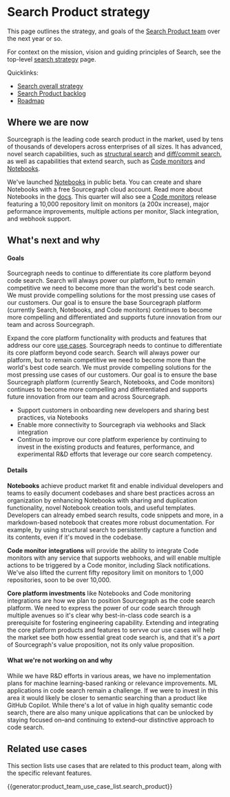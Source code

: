 # Search Product strategy

This page outlines the strategy, and goals of the [Search Product team](../../../../departments/product-engineering/engineering/code-graph/search/product.md) over the next year or so.

For context on the mission, vision and guiding principles of Search, see the top-level [search strategy](index.md) page.

Quicklinks:

- [Search overall strategy](../index.md)
- [Search Product backlog](https://github.com/sourcegraph/sourcegraph/issues?q=is%3Aopen+is%3Aissue+label%3Ateam%2Fsearch-product/)
- [Roadmap](https://github.com/orgs/sourcegraph/projects/214/views/34?filterQuery=owning-org%3A%22Code+Graph%22+type%3ARoadmap+owning-team%3A%22Search+product%22)

## Where we are now

Sourcegraph is the leading code search product in the market, used by tens of thousands of developers across enterprises of all sizes. It has advanced, novel search capabilities, such as [structural search](https://learn.sourcegraph.com/how-to-use-structural-search-in-sourcegraph) and [diff/commit search](https://sourcegraph.com/notebooks/Tm90ZWJvb2s6MTI=), as well as capabilities that extend search, such as [Code monitors](https://docs.sourcegraph.com/code_monitoring) and [Notebooks](https://sourcegraph.com/notebooks?tab=explore).

<!-- TODO: fix up docs link to go to Notebooks when docs PR is merged -->

We've launched [Notebooks](https://sourcegraph.com/notebooks?tab=explore) in public beta. You can create and share Notebooks with a free Sourcegraph cloud account. Read more about Notebooks in the [docs](https://docs.sourcegraph.com). This quarter will also see a [Code monitors](https://sourcegraph.com/code-monitoring?visible=4) release featuring a 10,000 repository limit on monitors (a 200x increase), major peformance improvements, multiple actions per monitor, Slack integration, and webhook support.

## What's next and why

#### Goals

Sourcegraph needs to continue to differentiate its core platform beyond code search. Search will always power our platform, but to remain competitive we need to become more than the world's best code search. We must provide compelling solutions for the most pressing use cases of our customers. Our goal is to ensure the base Sourcegraph platform (currently Search, Notebooks, and Code monitors) continues to become more compelling and differentiated and supports future innovation from our team and across Sourcegraph.

Expand the core platform functionality with products and features that address our core [use cases](../../../strategy/use-cases/index.md). Sourcegraph needs to continue to differentiate its core platform beyond code search. Search will always power our platform, but to remain competitive we need to become more than the world's best code search. We must provide compelling solutions for the most pressing use cases of our customers. Our goal is to ensure the base Sourcegraph platform (currently Search, Notebooks, and Code monitors) continues to become more compelling and differentiated and supports future innovation from our team and across Sourcegraph.

- Support customers in onboarding new developers and sharing best practices, via Notebooks
- Enable more connectivity to Sourcegraph via webhooks and Slack integration
- Continue to improve our core platform experience by continuing to invest in the existing products and features, performance, and experimental R&D efforts that leverage our core search competency.

#### Details

**Notebooks** achieve product market fit and enable individual developers and teams to easily document codebases and share best practices across an organization by enhancing Notebooks with sharing and duplication functionality, novel Notebook creation tools, and useful templates. Developers can already embed search results, code snippets and more, in a markdown-based notebook that creates more robust documentation. For example, by using structural search to persistently capture a function and its contents, even if it's moved in the codebase.

**Code monitor integrations** will provide the ability to integrate Code monitors with any service that supports webhooks, and will enable multiple actions to be triggered by a Code monitor, including Slack notifications. We've also lifted the current fifty repository limit on monitors to 1,000 repositories, soon to be over 10,000.

**Core platform investments** like Notebooks and Code monitoring integrations are how we plan to position Sourcegraph as the code search platform. We need to express the power of our code search through multiple avenues so it's clear why best-in-class code search is a prerequisite for fostering engineering capability. Extending and integrating the core platform products and features to servve our use cases will help the market see both how essential great code search is, and that it's a _part_ of Sourcegraph's value proposition, not its only value proposition.

#### What we're not working on and why

While we have R&D efforts in various areas, we have no implementation plans for machine learning-based ranking or relevance improvements. ML applications in code search remain a challenge. If we were to invest in this area it would likely be closer to semantic searching than a product like GitHub Copilot. While there's a lot of value in high quality semantic code search, there are also many unique applications that can be unlocked by staying focused on–and continuing to extend–our distinctive approach to code search.

## Related use cases

This section lists use cases that are related to this product team, along with the specific relevant features.

{{generator:product_team_use_case_list.search_product}}
